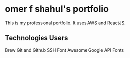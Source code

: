 # omer f shahul's portfolio

This is my professional portfolio. It uses AWS and ReactJS.

## Technologies Users

Brew
Git and Github
SSH
Font Awesome
Google API Fonts
